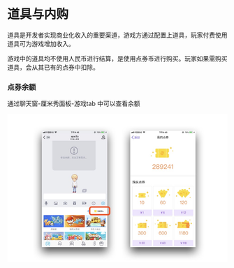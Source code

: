 # 道具与内购

道具是开发者实现商业化收入的重要渠道，游戏方通过配置上道具，玩家付费使用道具可为游戏增加收入。

游戏中的道具均不使用人民币进行结算，是使用点券币进行购买。玩家如果需购买道具，会从其已有的点券中扣除。


### 点券余额

通过聊天窗-厘米秀面板-游戏tab 中可以查看余额

![](./img/account.jpeg)

